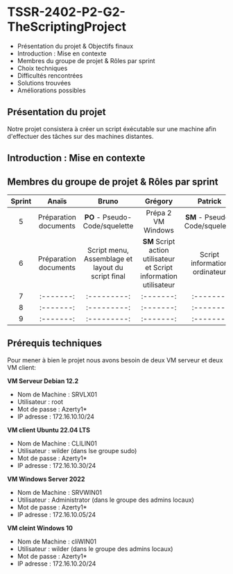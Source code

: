 # TSSR-2402-P2-G2-TheScriptingProject

- Présentation du projet & Objectifs finaux
- Introduction : Mise en contexte
- Membres du groupe de projet & Rôles par sprint
- Choix techniques
- Difficultés rencontrées
- Solutions trouvées
- Améliorations possibles

## Présentation du projet

Notre projet consistera à créer un script éxécutable sur une machine afin d'effectuer des tâches sur des machines distantes.

## Introduction : Mise en contexte

## Membres du groupe de projet & Rôles par sprint

| Sprint  | Anaïs | Bruno | Grégory | Patrick | Thomas |
|   :---------: |  :-------: | :---------: |  :-------: | :-------: | :-------: |
| 5 |  Préparation documents | **PO** - Pseudo-Code/squelette |  Prépa 2 VM  Windows | **SM** - Pseudo-Code/squelette | Prépa 2 VM Linux |
|  6 |  Préparation documents | Script menu, Assemblage et layout du script final|  **SM** Script action utilisateur et Script information utilisateur| Script information ordinateur | **PO** Script action ordinateur présentation sprint|
| 7 |  :-------: | :---------: |  :-------: | :-------: | :-------: |           
| 8 |  :-------: | :---------: |  :-------: | :-------: | :-------: |  
| 9 |  :-------: | :---------: |  :-------: | :-------: | :-------: |  
## Prérequis techniques

Pour mener à bien le projet nous avons besoin de deux VM serveur et deux VM client:

**VM Serveur Debian 12.2**
 - Nom de Machine : SRVLX01
 - Utilisateur : root
 - Mot de passe : Azerty1*
 - IP adresse : 172.16.10.10/24

**VM client Ubuntu 22.04 LTS**
 - Nom de Machine : CLILIN01
 - Utilisateur : wilder (dans lse groupe sudo)
 - Mot de passe : Azerty1*
 - IP adresse : 172.16.10.30/24

**VM Windows Server 2022**
 - Nom de Machine : SRVWIN01
 - Utilisateur : Administrator (dans le groupe des admins locaux)
 - Mot de passe : Azerty1*
 - IP adresse : 172.16.10.05/24

**VM cleint Windows 10**
 - Nom de Machine : cliWIN01
 - Utilisateur : wilder (dans le groupe des admins locaux)
 - Mot de passe : Azerty1*
 - IP adresse : 172.16.10.20/24
